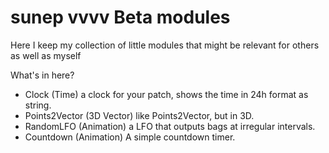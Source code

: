 # sunep vvvv Beta modules
Here I keep my collection of little modules that might be relevant for others as well as myself

What's in here?
  * Clock (Time) a clock for your patch, shows the time in 24h format as string.
  * Points2Vector (3D Vector) like Points2Vector, but in 3D.
  * RandomLFO (Animation) a LFO that outputs bags at irregular intervals.
  * Countdown (Animation) A simple countdown timer.
